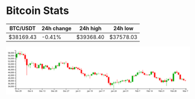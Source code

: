 # Bitcoin Stats

BTC/USDT|24h change|24h high|24h low|
|---|---|---|---|
|$38169.43|-0.41%|$39368.40|$37578.03|

<img src="./chart.svg">
